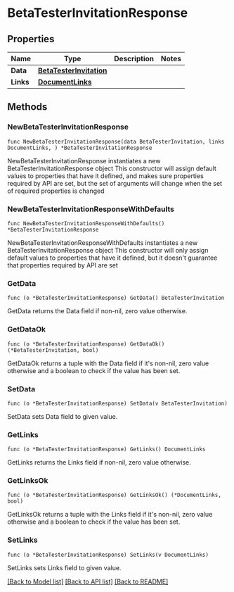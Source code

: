 # BetaTesterInvitationResponse

## Properties

Name | Type | Description | Notes
------------ | ------------- | ------------- | -------------
**Data** | [**BetaTesterInvitation**](BetaTesterInvitation.md) |  | 
**Links** | [**DocumentLinks**](DocumentLinks.md) |  | 

## Methods

### NewBetaTesterInvitationResponse

`func NewBetaTesterInvitationResponse(data BetaTesterInvitation, links DocumentLinks, ) *BetaTesterInvitationResponse`

NewBetaTesterInvitationResponse instantiates a new BetaTesterInvitationResponse object
This constructor will assign default values to properties that have it defined,
and makes sure properties required by API are set, but the set of arguments
will change when the set of required properties is changed

### NewBetaTesterInvitationResponseWithDefaults

`func NewBetaTesterInvitationResponseWithDefaults() *BetaTesterInvitationResponse`

NewBetaTesterInvitationResponseWithDefaults instantiates a new BetaTesterInvitationResponse object
This constructor will only assign default values to properties that have it defined,
but it doesn't guarantee that properties required by API are set

### GetData

`func (o *BetaTesterInvitationResponse) GetData() BetaTesterInvitation`

GetData returns the Data field if non-nil, zero value otherwise.

### GetDataOk

`func (o *BetaTesterInvitationResponse) GetDataOk() (*BetaTesterInvitation, bool)`

GetDataOk returns a tuple with the Data field if it's non-nil, zero value otherwise
and a boolean to check if the value has been set.

### SetData

`func (o *BetaTesterInvitationResponse) SetData(v BetaTesterInvitation)`

SetData sets Data field to given value.


### GetLinks

`func (o *BetaTesterInvitationResponse) GetLinks() DocumentLinks`

GetLinks returns the Links field if non-nil, zero value otherwise.

### GetLinksOk

`func (o *BetaTesterInvitationResponse) GetLinksOk() (*DocumentLinks, bool)`

GetLinksOk returns a tuple with the Links field if it's non-nil, zero value otherwise
and a boolean to check if the value has been set.

### SetLinks

`func (o *BetaTesterInvitationResponse) SetLinks(v DocumentLinks)`

SetLinks sets Links field to given value.



[[Back to Model list]](../README.md#documentation-for-models) [[Back to API list]](../README.md#documentation-for-api-endpoints) [[Back to README]](../README.md)


